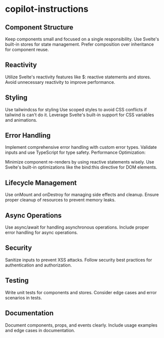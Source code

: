 # copilot-instructions

## Component Structure

Keep components small and focused on a single responsibility.
Use Svelte's built-in stores for state management.
Prefer composition over inheritance for component reuse.

## Reactivity

Utilize Svelte's reactivity features like $: reactive statements and stores.
Avoid unnecessary reactivity to improve performance.

## Styling

Use tailwindcss for styling
Use scoped styles to avoid CSS conflicts if tailwind is can't do it.
Leverage Svelte's built-in support for CSS variables and animations.

## Error Handling

Implement comprehensive error handling with custom error types.
Validate inputs and use TypeScript for type safety.
Performance Optimization:

Minimize component re-renders by using reactive statements wisely.
Use Svelte's built-in optimizations like the bind:this directive for DOM elements.

## Lifecycle Management

Use onMount and onDestroy for managing side effects and cleanup.
Ensure proper cleanup of resources to prevent memory leaks.

## Async Operations

Use async/await for handling asynchronous operations.
Include proper error handling for async operations.

## Security

Sanitize inputs to prevent XSS attacks.
Follow security best practices for authentication and authorization.

## Testing

Write unit tests for components and stores.
Consider edge cases and error scenarios in tests.

## Documentation

Document components, props, and events clearly.
Include usage examples and edge cases in documentation.
